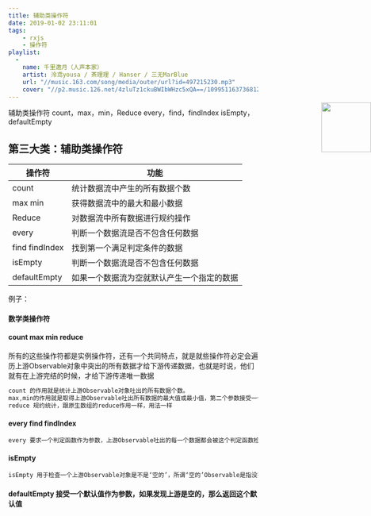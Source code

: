 ```yaml
---
title: 辅助类操作符
date: 2019-01-02 23:11:01
tags: 
    - rxjs
    - 操作符
playlist:
  -
    name: 千里邀月（人声本家）
    artist: 泠鸢yousa / 茶理理 / Hanser / 三无MarBlue
    url: "//music.163.com/song/media/outer/url?id=497215230.mp3"
    cover: "//p2.music.126.net/4zluTz1ckuBWIbWHzc5xQA==/109951163736812658.jpg?param=90y90"
---
```


<img src="//p2.music.126.net/4zluTz1ckuBWIbWHzc5xQA==/109951163736812658.jpg?param=90y90" width = "100" height = "100" div align=right style="position: absolute; right: 0; margin-top: -10px;" />

辅助类操作符
count，max，min，Reduce
every，find，findIndex
isEmpty，defaultEmpty

<!-- more -->

## 第三大类：辅助类操作符

| 操作符 | 功能 |
| ------ | ------ |
| count | 统计数据流中产生的所有数据个数 |
| max min | 获得数据流中的最大和最小数据 |
| Reduce | 对数据流中所有数据进行规约操作 |
| every | 判断一个数据流是否不包含任何数据 |
| find findIndex | 找到第一个满足判定条件的数据 |
| isEmpty | 判断一个数据流是否不包含任何数据 |
| defaultEmpty | 如果一个数据流为空就默认产生一个指定的数据 |

例子：
#### 数学类操作符
#### count max min reduce 
所有的这些操作符都是实例操作符，还有一个共同特点，就是就些操作符必定会遍历上游Observable对象中突出的所有数据才给下游传递数据，也就是时说，他们就有在上游完结的时候，才给下游传递唯一数据
```js
count 的作用就是统计上游Observable对象吐出的所有数据个数。
max,min的作用就是取得上游Observable吐出所有数据的最大值或最小值，第二个参数接受一个比较函数
reduce 规约统计，跟原生数组的reduce作用一样，用法一样

```

#### every find findIndex
```js
every 要求一个判定函数作为参数，上游Observable吐出的每一个数据都会被这个判定函数检验，如果所有数据的判定结果都是true,那么上游Observable对象完结的时候，如果有一个为false，那么立刻完结吐出false,基本和原生数组every方法作用一致

```

#### isEmpty
```js
isEmpty 用于检查一个上游Observable对象是不是‘空的’，所谓‘空的’Observable是指没有吐出任何数据就完结的Observable对象。
```

#### defaultEmpty 接受一个默认值作为参数，如果发现上游是空的，那么返回这个默认值